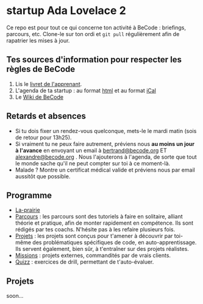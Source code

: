 # startup Ada Lovelace 2

Ce repo est pour tout ce qui concerne ton activité à BeCode : briefings, parcours, etc.
Clone-le sur ton ordi et `git pull` régulièrement afin de rapatrier les mises à jour.

## Tes sources d'information pour respecter les règles de BeCode

1. Lis le [livret de l'apprenant](./Livret-apprenant-A_LIRE.pdf).
1. L'agenda de ta startup : au format [html](https://calendar.google.com/calendar/embed?src=becode.org_polsjrmae5rtbr6u4i2jvgih90%40group.calendar.google.com&ctz=Europe/Brussels) et au format  [iCal](https://calendar.google.com/calendar/ical/becode.org_polsjrmae5rtbr6u4i2jvgih90%40group.calendar.google.com/public/basic.ics)
1. Le [Wiki de BeCode](https://github.com/becodeorg/BeCode/wiki)

## Retards et absences
- Si tu dois fixer un rendez-vous quelconque, mets-le le mardi matin (sois de retour pour 13h25).
- Si vraiment tu ne peux faire autrement, préviens nous **au moins un jour à l'avance** en envoyant un email à bertrand@becode.org  ET alexandre@becode.org .  Nous l'ajouterons à l'agenda, de sorte que tout le monde sache qu'il ne peut compter sur toi à ce moment-là.
- Malade ? Montre un certificat médical valide et préviens nous par email aussitôt que possible.


## Programme

- [La-prairie](/La-prairie/)
- [Parcours](/Parcours)  : les parcours sont des tutoriels à faire en solitaire, alliant théorie et pratique, afin de monter rapidement en compétence. Ils sont rédigés par tes coachs.  N'hésite pas à les refaire plusieurs fois.  
- [Projets](/Projects) : les projets sont conçus pour t'amener à découvrir par toi-même des problématiques spécifiques de code, en auto-apprentissage. Ils servent également, bien sûr, à t'entraîner sur des projets réalistes.
- [Missions](/Missions) : projets externes, commandités par de vrais clients.
- [Quizz](/Quizz) : exercices de drill, permettant de t'auto-évaluer.

## Projets
soon...
